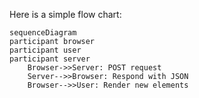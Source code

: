 Here is a simple flow chart:

```mermaid
sequenceDiagram
participant browser
participant user
participant server
    Browser->>Server: POST request
    Server-->>Browser: Respond with JSON
    Browser-->>User: Render new elements
```
